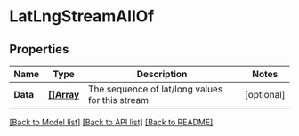 # LatLngStreamAllOf

## Properties

Name | Type | Description | Notes
------------ | ------------- | ------------- | -------------
**Data** | [**[]Array**](array.md) | The sequence of lat/long values for this stream | [optional] 

[[Back to Model list]](../README.md#documentation-for-models) [[Back to API list]](../README.md#documentation-for-api-endpoints) [[Back to README]](../README.md)


